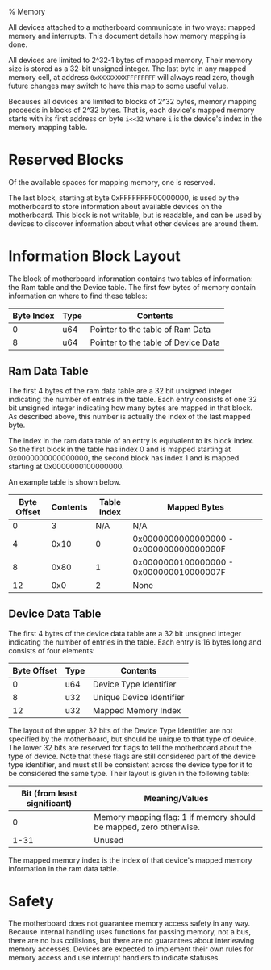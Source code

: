 % Memory

All devices attached to a motherboard communicate in two ways: mapped memory and
interrupts. This document details how memory mapping is done.

All devices are limited to 2^32-1 bytes of mapped memory, Their memory size is stored as a
32-bit unsigned integer. The last byte in any mapped memory cell, at address
`0xXXXXXXXXFFFFFFFF` will always read zero, though future changes may switch to have this
map to some useful value.

Becauses all devices are limited to blocks of 2^32 bytes, memory mapping proceeds in
blocks of 2^32 bytes. That is, each device's mapped memory starts with its first address
on byte `i<<32` where `i` is the device's index in the memory mapping table.

# Reserved Blocks

Of the available spaces for mapping memory, one is reserved.

The last block, starting at byte 0xFFFFFFFF00000000, is used by the motherboard to store
information about available devices on the motherboard. This block is not writable, but
is readable, and can be used by devices to discover information about what other devices
are around them.

# Information Block Layout

The block of motherboard information contains two tables of information: the Ram table and
the Device table. The first few bytes of memory contain information on where to find these
tables:

 Byte Index | Type | Contents
------------|------|-------------------------------------
 0          | u64  | Pointer to the table of Ram Data
 8          | u64  | Pointer to the table of Device Data

## Ram Data Table

The first 4 bytes of the ram data table are a 32 bit unsigned integer indicating the
number of entries in the table. Each entry consists of one 32 bit unsigned integer
indicating how many bytes are mapped in that block. As described above, this number is
actually the index of the last mapped byte.

The index in the ram data table of an entry is equivalent to its block index. So the first
block in the table has index 0 and is mapped starting at 0x0000000000000000, the second
block has index 1 and is mapped starting at 0x0000000100000000.

An example table is shown below.

 Byte Offset | Contents | Table Index | Mapped Bytes
-------------|----------|-------------|-----------------------------------------
 0           | 3        | N/A         | N/A
 4           | 0x10     | 0           | 0x0000000000000000 - 0x000000000000000F
 8           | 0x80     | 1           | 0x0000000100000000 - 0x000000010000007F
 12          | 0x0      | 2           | None

## Device Data Table

The first 4 bytes of the device data table are a 32 bit unsigned integer indicating the
number of entries in the table. Each entry is 16 bytes long and consists of four elements:

 Byte Offset | Type | Contents
-------------|------|--------------------------
 0           | u64  | Device Type Identifier
 8           | u32  | Unique Device Identifier
 12          | u32  | Mapped Memory Index

The layout of the upper 32 bits of the Device Type Identifier are not specified by the
motherboard, but should be unique to that type of device. The lower 32 bits are reserved
for flags to tell the motherboard about the type of device. Note that these flags are
still considered part of the device type identifier, and must still be consistent across
the device type for it to be considered the same type. Their layout is given in the
following table:

 Bit (from least significant) | Meaning/Values
------------------------------|--------------------------------------------------------------------
 0                            | Memory mapping flag: 1 if memory should be mapped, zero otherwise.
 1-31                         | Unused

The mapped memory index is the index of that device's mapped memory information in the ram
data table.

# Safety

The motherboard does not guarantee memory access safety in any way. Because internal
handling uses functions for passing memory, not a bus, there are no bus collisions, but
there are no guarantees about interleaving memory accesses. Devices are expected to
implement their own rules for memory access and use interrupt handlers to indicate
statuses.
